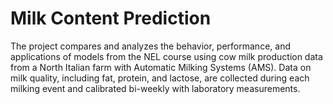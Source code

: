 # Milk Content Prediction


The project compares and analyzes the behavior, performance, and applications of models from the NEL course using cow milk production data from a North Italian farm with Automatic Milking Systems (AMS). Data on milk quality, including fat, protein, and lactose, are collected during each milking event and calibrated bi-weekly with laboratory measurements.
